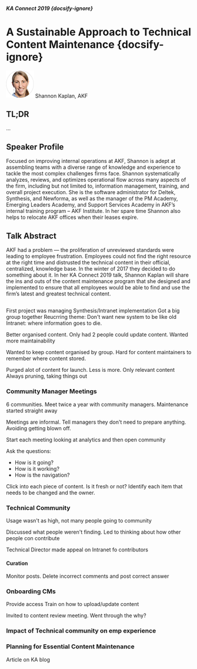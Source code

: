 ##### KA Connect 2019 {docsify-ignore}
# A Sustainable Approach to Technical Content Maintenance {docsify-ignore}

![Shannon Kaplan](../media/SpeakerHeadshot_11ShannonKaplan.png) 
Shannon Kaplan, AKF

## TL;DR
...

## Speaker Profile
Focused on improving internal operations at AKF, Shannon is adept at assembling teams with a diverse range of knowledge and experience to tackle the most complex challenges firms face. Shannon systematically analyzes, reviews, and optimizes operational flow across many aspects of the firm, including but not limited to, information management, training, and overall project execution. She is the software administrator for Deltek, Synthesis, and Newforma, as well as the manager of the PM Academy, Emerging Leaders Academy, and Support Services Academy in AKF’s internal training program – AKF Institute.  In her spare time Shannon also helps to relocate AKF offices when their leases expire.

## Talk Abstract
AKF had a problem — the proliferation of unreviewed standards were leading to employee frustration. Employees could not find the right resource at the right time and distrusted the technical content in their official, centralized, knowledge base. In the winter of 2017 they decided to do something about it. In her KA Connect 2019 talk, Shannon Kaplan will share the ins and outs of the content maintenance program that she designed and implemented to ensure that all employees would be able to find and use the firm’s latest and greatest technical content. 

## 
First project was managing Synthesis/Intranet implementation
Got a big group together
Reucrring theme: Don't want new system to be like old Intranet: where information goes to die.

Better organised content. Only had 2 people could update content. Wanted more maintainability

Wanted to keep content organised by group. Hard for content maintainers to remember where content stored.

Purged alot of content for launch. Less is more. Only relevant content 
Always pruning, taking things out


### Community Manager Meetings
6 communities. Meet twice a year with community managers. Maintenance started straight away

Meetings are informal. Tell managers they don't need to prepare anything. Avoiding getting blown off.

Start each meeting looking at analytics and then open community

Ask the questions:
- How is it going? 
- How is it working?
- How is the navigation?

Click into each piece of content. Is it fresh or not?
Identify each item that needs to be changed and the owner.

### Technical Community
Usage wasn't as high, not many people going to community

Discussed what people weren't finding. Led to thinking about how other people con contribute

Technical Director made appeal on Intranet fo contributors

#### Curation
Monitor posts. Delete incorrect comments and post correct answer

### Onboarding CMs
Provide access
Train on how to upload/update content

Invited to content review meeting. Went through the why?


### Impact of Technical community on emp experience


### Planning for Essential Content Maintenance
Article on KA blog

